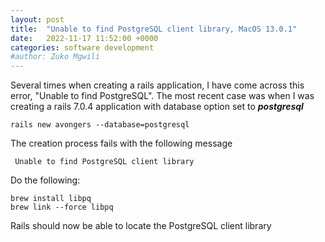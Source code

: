 ```yaml
---
layout: post
title:  "Unable to find PostgreSQL client library, MacOS 13.0.1"
date:   2022-11-17 11:52:00 +0000
categories: software development
#author: Zuko Mgwili
---
```


Several times when creating a rails application, I have come across this error, "Unable to find PostgreSQL". The most recent case was when I was creating a rails 7.0.4 application with database option set to 
***postgresql***

```
rails new avongers --database=postgresql
```

The creation process fails with the following message

```
 Unable to find PostgreSQL client library
```

Do the following:

```
brew install libpq
brew link --force libpq
```

Rails should now be able to locate the PostgreSQL client library
